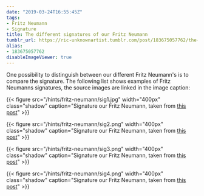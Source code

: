 ```yaml
---
date: "2019-03-24T16:55:45Z"
tags:
- Fritz Neumann
- Signature
title: The different signatures of our Fritz Neumann
tumblr_url: https://ric-unknownartist.tumblr.com/post/183675057762/the-different-signatures-of-our-fritz-neumann
alias:
- 183675057762
disableImageViewer: true
---
```


One possibility to distinguish between our different Fritz Neumann's is to compare the signature. The following list shows examples of Fritz Neumanns signatures, the source images are linked in the image caption:

{{< figure src="/hints/fritz-neumann/sig1.jpg" width="400px" class="shadow" caption="Signature our Fritz Neumann, taken from [this post](/post/sailing-boats-in-a-harbour)" >}}

{{< figure src="/hints/fritz-neumann/sig2.png" width="400px" class="shadow" caption="Signature our Fritz Neumann, taken from [this post](/post/two-dogs-fox-terrier)" >}}

{{< figure src="/hints/fritz-neumann/sig3.png" width="400px" class="shadow" caption="Signature our Fritz Neumann, taken from [this post](/post/two-prints-from-one-plate)" >}}

{{< figure src="/hints/fritz-neumann/sig4.png" width="400px" class="shadow" caption="Signature our Fritz Neumann, taken from [this post](/post/two-prints-from-one-plate)" >}}
